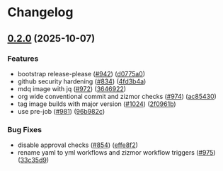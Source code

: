 # Changelog

## [0.2.0](https://github.com/immich-app/devtools/compare/multi-runner-build-workflow-0.1.1...multi-runner-build-workflow-v0.2.0) (2025-10-07)


### Features

* bootstrap release-please ([#942](https://github.com/immich-app/devtools/issues/942)) ([d0775a0](https://github.com/immich-app/devtools/commit/d0775a0f7265bee71938b48ea91faac13f61c27e))
* github security hardening ([#834](https://github.com/immich-app/devtools/issues/834)) ([4fd3b4a](https://github.com/immich-app/devtools/commit/4fd3b4a167432e50a19cdeaa55df3bad5891c731))
* mdq image with jq ([#972](https://github.com/immich-app/devtools/issues/972)) ([3646922](https://github.com/immich-app/devtools/commit/3646922ebe9512dddb9de29e2274676a588a5940))
* org wide conventional commit and zizmor checks ([#974](https://github.com/immich-app/devtools/issues/974)) ([ac85430](https://github.com/immich-app/devtools/commit/ac854300945828c321ce43bd63c616d00f18a771))
* tag image builds with major version ([#1024](https://github.com/immich-app/devtools/issues/1024)) ([2f0961b](https://github.com/immich-app/devtools/commit/2f0961babab188fdde832563ad9ebc0baee6b89b))
* use pre-job ([#981](https://github.com/immich-app/devtools/issues/981)) ([96b982c](https://github.com/immich-app/devtools/commit/96b982c0ea30c5c21656edc99406af6358c81d81))


### Bug Fixes

* disable approval checks ([#854](https://github.com/immich-app/devtools/issues/854)) ([effe8f2](https://github.com/immich-app/devtools/commit/effe8f2972bcbb338f1899d44c503b7f7cfef673))
* rename yaml to yml workflows and zizmor workflow triggers ([#975](https://github.com/immich-app/devtools/issues/975)) ([33c35d9](https://github.com/immich-app/devtools/commit/33c35d9756122ba9f2e1c9690a3c861448fa8415))
